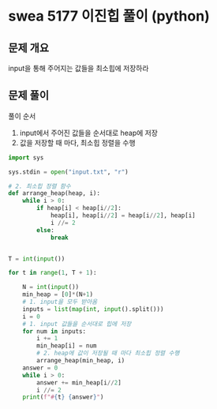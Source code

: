 # swea 5177 이진힙 풀이 (python)



## 문제 개요

input을 통해 주어지는 값들을 최소힙에 저장하라



## 문제 풀이

풀이 순서

1. input에서 주어진 값들을 순서대로 heap에 저장
2. 값을 저장할 때 마다, 최소힙 정렬을 수행

```python
import sys

sys.stdin = open("input.txt", "r")

# 2. 최소힙 정렬 함수
def arrange_heap(heap, i):
    while i > 0:
        if heap[i] < heap[i//2]:
            heap[i], heap[i//2] = heap[i//2], heap[i]
            i //= 2
        else:
            break


T = int(input())

for t in range(1, T + 1):

    N = int(input())
    min_heap = [0]*(N+1)
    # 1. input을 모두 받아옴
    inputs = list(map(int, input().split()))
    i = 0
    # 1. input 값들을 순서대로 힙에 저장
    for num in inputs:
        i += 1
        min_heap[i] = num
        # 2. heap에 값이 저장될 때 마다 최소힙 정렬 수행
        arrange_heap(min_heap, i)
    answer = 0
    while i > 0:
        answer += min_heap[i//2]
        i //= 2
    print(f"#{t} {answer}")

```



